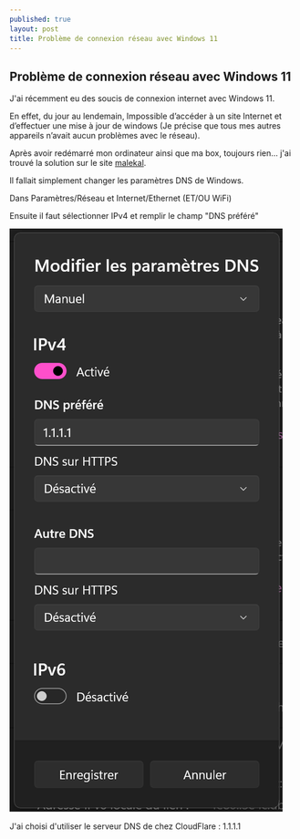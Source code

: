 ```yaml
---
published: true
layout: post
title: Problème de connexion réseau avec Windows 11
---
```


## Problème de connexion réseau avec Windows 11

J'ai récemment eu des soucis de connexion internet avec Windows 11.

En effet, du jour au lendemain, Impossible d’accéder à un site Internet et d’effectuer une mise à jour de windows (Je précise que tous mes autres appareils n’avait aucun problèmes avec le réseau). 

Après avoir redémarré mon ordinateur ainsi que ma box, toujours rien… j'ai trouvé la solution sur le site [malekal](https://www.malekal.com/pas-internet-windows-11-probleme-internet/).

Il fallait simplement changer les paramètres DNS de Windows.

Dans Paramètres/Réseau et Internet/Ethernet (ET/OU WiFi)

Ensuite il faut sélectionner IPv4 et remplir le champ "DNS préféré"

![Capture d'écran résumant la procédure](/_posts/2023-08-13-panne-reseau_1.png)

J'ai choisi d'utiliser le serveur DNS de chez CloudFlare : 1.1.1.1
